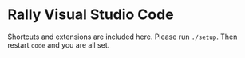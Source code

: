 # Rally Visual Studio Code

Shortcuts and extensions are included here. Please run `./setup`. Then restart `code` and you are all set.